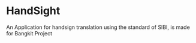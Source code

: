 # HandSight
An Application for handsign translation using the standard of SIBI, is made for Bangkit Project
